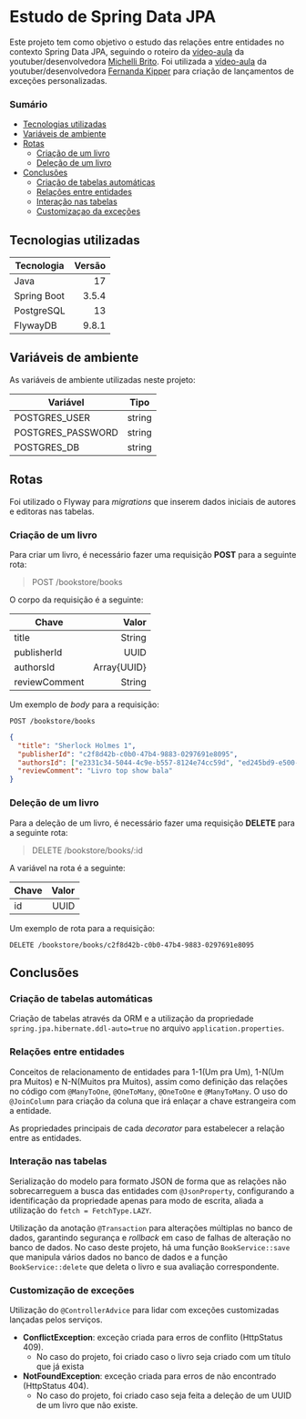 # Estudo de Spring Data JPA

Este projeto tem como objetivo o estudo das relações entre entidades no contexto Spring Data JPA, seguindo o roteiro da [vídeo-aula](https://www.youtube.com/watch?v=Ca30sv9EbLo) da youtuber/desenvolvedora [Michelli Brito](https://www.youtube.com/@MichelliBrito). Foi utilizada a [vídeo-aula](https://www.youtube.com/watch?v=GmbK-O3v3Gg) da youtuber/desenvolvedora [Fernanda Kipper](https://www.youtube.com/@kipperdev) para criação de lançamentos de exceções personalizadas.


### Sumário

- [Tecnologias utilizadas](#tecnologias-utilizadas)
- [Variáveis de ambiente](#variáveis-de-ambiente)
- [Rotas](#rotas)
  - [Criação de um livro](#criação-de-um-livro)
  - [Deleção de um livro](#deleção-de-um-livro)
- [Conclusões](#conclusões)
  - [Criação de tabelas automáticas](#criação-de-tabelas-automáticas)
  - [Relações entre entidades](#relações-entre-entidades)
  - [Interação nas tabelas](#interação-nas-tabelas)
  - [Customizaçao da exceções](#customização-de-exceções)

## Tecnologias utilizadas

| Tecnologia  | Versão |
|-------------|-------:|
| Java        |     17 |
| Spring Boot |  3.5.4 |
| PostgreSQL  |     13 |
| FlywayDB    |  9.8.1 |

## Variáveis de ambiente

As variáveis de ambiente utilizadas neste projeto:

| Variável          | Tipo   |
|-------------------|--------|
| POSTGRES_USER     | string |
| POSTGRES_PASSWORD | string |
| POSTGRES_DB       | string |

## Rotas

Foi utilizado o Flyway para _migrations_ que inserem dados iniciais de autores e editoras nas tabelas.

### Criação de um livro

Para criar um livro, é necessário fazer uma requisição **POST** para a seguinte rota:

> POST /bookstore/books

O corpo da requisição é a seguinte:

| Chave         |       Valor |
|---------------|------------:|
| title         |      String |
| publisherId   |        UUID |
| authorsId     | Array{UUID} |
| reviewComment |      String |

Um exemplo de _body_ para a requisição:

````http request
POST /bookstore/books
````

````json
{
  "title": "Sherlock Holmes 1",
  "publisherId": "c2f8d42b-c0b0-47b4-9883-0297691e8095",
  "authorsId": ["e2331c34-5044-4c9e-b557-8124e74cc59d", "ed245bd9-e500-46b0-acd4-b387339a556a"],
  "reviewComment": "Livro top show bala"
}
````

### Deleção de um livro

Para a deleção de um livro, é necessário fazer uma requisição **DELETE** para a seguinte rota:

> DELETE /bookstore/books/:id

A variável na rota é a seguinte:

| Chave        |       Valor |
|--------------|------------:|
| id           |        UUID |

Um exemplo de rota para a requisição:
````http request
DELETE /bookstore/books/c2f8d42b-c0b0-47b4-9883-0297691e8095
````

## Conclusões

### Criação de tabelas automáticas

Criação de tabelas através da ORM e a utilização da propriedade `spring.jpa.hibernate.ddl-auto=true` no arquivo `application.properties`.

### Relações entre entidades

Conceitos de relacionamento de entidades para 1-1(Um pra Um), 1-N(Um pra Muitos) e N-N(Muitos pra Muitos), assim como definição das relações no código com `@ManyToOne`, `@OneToMany`, `@OneToOne` e `@ManyToMany`. O uso do `@JoinColumn` para criação da coluna que irá enlaçar a chave estrangeira com a entidade.

As propriedades principais de cada _decorator_ para estabelecer a relação entre as entidades.

### Interação nas tabelas

Serialização do modelo para formato JSON de forma que as relações não sobrecarreguem a busca das entidades com `@JsonProperty`, configurando a identificação da propriedade apenas para modo de escrita, aliada a utilização do `fetch = FetchType.LAZY`.

Utilização da anotação `@Transaction` para alterações múltiplas no banco de dados, garantindo segurança e _rollback_ em caso de falhas de alteração no banco de dados. No caso deste projeto, há uma função `BookService::save` que manipula vários dados no banco de dados e a função `BookService::delete` que deleta o livro e sua avaliação correspondente.

### Customização de exceções

Utilização do `@ControllerAdvice` para lidar com exceções customizadas lançadas pelos serviços. 

- **ConflictException**: exceção criada para erros de conflito (HttpStatus 409).
  - No caso do projeto, foi criado caso o livro seja criado com um título que já exista
- **NotFoundException**: exceção criada para erros de não encontrado (HttpStatus 404).
  - No caso do projeto, foi criado caso seja feita a deleção de um UUID de um livro que não existe.